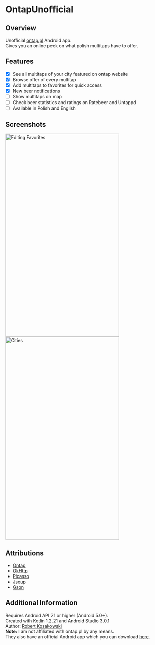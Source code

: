 # OntapUnofficial
## Overview

Unofficial [ontap.pl](http://ontap.pl) Android app.  
Gives you an online peek on what polish multitaps have to offer. 

## Features
- [x] See all multitaps of your city featured on ontap website
- [x] Browse offer of every multitap
- [x] Add multitaps to favorites for quick access
- [x] New beer notifications
- [ ] Show multitaps on map
- [ ] Check beer statistics and ratings on Ratebeer and Untappd
- [ ] Available in Polish and English

## Screenshots
<img src="../master/Animated_1.gif" width="360" height="640" title="Editing Favorites"/> <img src="../master/Screenshot_1.png" width="360" height="640" title="Cities"/>

## Attributions
- [Ontap](http://ontap.pl)
- [OkHttp](http://square.github.io/okhttp)
- [Picasso](http://square.github.io/picasso/)
- [Jsoup](https://jsoup.org)
- [Gson](https://github.com/google/gson)

## Additional Information
Requires Android API 21 or higher (Android 5.0+).  
Created with Kotlin 1.2.21 and Android Studio 3.0.1  
Author: [Robert Kosakowski](https://github.com/Kosert)  
**Note:** I am not affiliated with ontap.pl by any means.  
They also have an official Android app which you can download [here](https://play.google.com/store/apps/details?id=michaldrabik.ontap).
